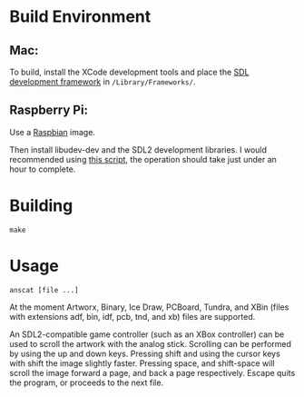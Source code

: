 # Build Environment

## Mac:

To build, install the XCode development tools and place the [SDL development framework](https://www.libsdl.org/release/SDL2-2.0.3.dmg) in `/Library/Frameworks/`.

## Raspberry Pi:

Use a [Raspbian](http://www.raspberrypi.org/downloads/) image.

Then install libudev-dev and the SDL2 development libraries. I would recommended using [this script](https://gist.github.com/andyherbert/f8682422a3b59bfda79d), the operation should take just under an hour to complete.

# Building

    make

# Usage

    anscat [file ...]

At the moment Artworx, Binary, Ice Draw, PCBoard, Tundra, and XBin (files with extensions adf, bin, idf, pcb, tnd, and xb) files are supported.

An SDL2-compatible game controller (such as an XBox controller) can be used to scroll the artwork with the analog stick. Scrolling can be performed by using the up and down keys. Pressing shift and using the cursor keys with shift the image slightly faster. Pressing space, and shift-space will scroll the image forward a page, and back a page respectively. Escape quits the program, or proceeds to the next file.